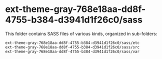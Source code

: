 # ext-theme-gray-768e18aa-dd8f-4755-b384-d3941d1f26c0/sass

This folder contains SASS files of various kinds, organized in sub-folders:

    ext-theme-gray-768e18aa-dd8f-4755-b384-d3941d1f26c0/sass/etc
    ext-theme-gray-768e18aa-dd8f-4755-b384-d3941d1f26c0/sass/src
    ext-theme-gray-768e18aa-dd8f-4755-b384-d3941d1f26c0/sass/var
